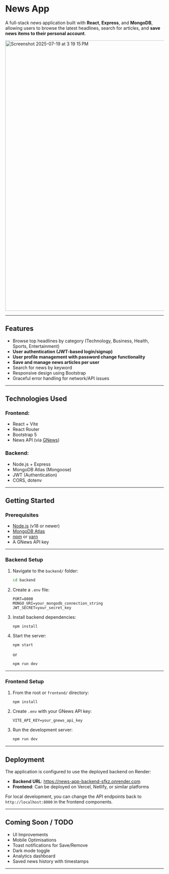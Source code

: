 # News App

A full-stack news application built with **React**, **Express**, and **MongoDB**, allowing users to browse the latest headlines, search for articles, and **save news items to their personal account**.

<img width="1438" height="859" alt="Screenshot 2025-07-19 at 3 19 15 PM" src="https://github.com/user-attachments/assets/d423aa56-44d5-4d54-8135-f557e2d542b9" />


---

## Features

- Browse top headlines by category (Technology, Business, Health, Sports, Entertainment)
- **User authentication (JWT-based login/signup)**
- **User profile management with password change functionality**
- **Save and manage news articles per user**
- Search for news by keyword
- Responsive design using Bootstrap
- Graceful error handling for network/API issues

---

## Technologies Used

### Frontend:
- React + Vite
- React Router
- Bootstrap 5
- News API (via [GNews](https://gnews.io))

### Backend:
- Node.js + Express
- MongoDB Atlas (Mongoose)
- JWT (Authentication)
- CORS, dotenv


---

## Getting Started

### Prerequisites

- [Node.js](https://nodejs.org/) (v18 or newer)
- [MongoDB Atlas](https://www.mongodb.com/cloud/atlas)
- [npm](https://www.npmjs.com/) or [yarn](https://yarnpkg.com/)
- A GNews API key

---

### Backend Setup

1. Navigate to the `backend/` folder:
    ```bash
    cd backend
    ```

2. Create a `.env` file:
    ```
    PORT=8000
    MONGO_URI=your_mongodb_connection_string
    JWT_SECRET=your_secret_key
    ```

3. Install backend dependencies:
    ```bash
    npm install
    ```

4. Start the server:
    ```bash
    npm start
    ```
    or
    ```bash
    npm run dev
    ```

---

### Frontend Setup

1. From the root or `frontend/` directory:
    ```bash
    npm install
    ```

2. Create `.env` with your GNews API key:
    ```
    VITE_API_KEY=your_gnews_api_key
    ```

3. Run the development server:
    ```bash
    npm run dev
    ```

---

## Deployment

The application is configured to use the deployed backend on Render:
- **Backend URL**: https://news-app-backend-sfkz.onrender.com
- **Frontend**: Can be deployed on Vercel, Netlify, or similar platforms

For local development, you can change the API endpoints back to `http://localhost:8000` in the frontend components.

---

## Coming Soon / TODO

- UI Improvements
- Mobile Optimisations
- Toast notifications for Save/Remove
- Dark mode toggle
- Analytics dashboard
- Saved news history with timestamps

---


